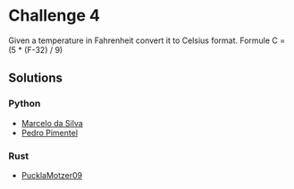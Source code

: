 # Challenge 4 

Given a temperature in Fahrenheit convert it to Celsius format.
Formule 
C = (5 * (F-32) / 9)

## Solutions
### Python 
* [Marcelo da Silva](https://github.com/marcelodasilva/challenges-hacktoberfest/blob/master/challenges/4/Python/marcelodasilva.py)
* [Pedro Pimentel](https://github.com/pedro5/challenges-hacktoberfest/blob/master/challenges/4/Python/pedro5.py)
### Rust
* [PucklaMotzer09](https://github.com/PucklaMotzer09/challenges-hacktoberfest/blob/master/challenges/4/Rust/pucklamotzer09/src/main.rs)

